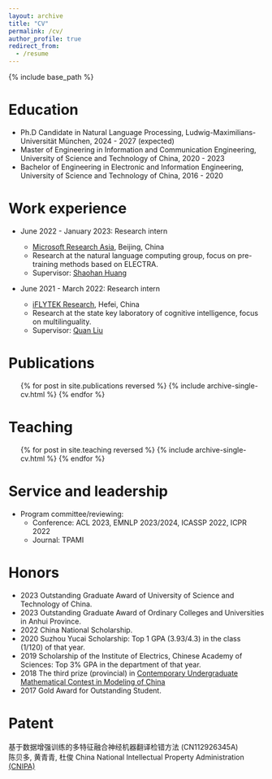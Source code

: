 ```yaml
---
layout: archive
title: "CV"
permalink: /cv/
author_profile: true
redirect_from:
  - /resume
---
```


{% include base_path %}

Education
======
* Ph.D Candidate in Natural Language Processing, Ludwig-Maximilians-Universität München, 2024 - 2027 (expected)
* Master of Engineering in Information and Communication Engineering, University of Science and Technology of China, 2020 - 2023
* Bachelor of Engineering in Electronic and Information Engineering, University of Science and Technology of China, 2016 - 2020

Work experience
======
* June 2022 - January 2023: Research intern
  * [Microsoft Research Asia](https://www.microsoft.com/en-us/research/lab/microsoft-research-asia/), Beijing, China
  * Research at the natural language computing group, focus on pre-training methods based on ELECTRA.
  * Supervisor: [Shaohan Huang](https://www.microsoft.com/en-us/research/people/shaohanh/)

* June 2021 - March 2022: Research intern
  * [iFLYTEK Research](https://www.iflytek.com/index.html), Hefei, China
  * Research at the state key laboratory of cognitive intelligence, focus on multilinguality.
  * Supervisor: [Quan Liu](http://staff.ustc.edu.cn/~quanliu/)

<!-- * Summer 2015: Research Assistant
  * Github University
  * Duties included: Tagging issues
  * Supervisor: Professor Git -->
  
<!-- Skills
======
* Skill 1
* Skill 2
  * Sub-skill 2.1
  * Sub-skill 2.2
  * Sub-skill 2.3
* Skill 3 -->

Publications
======
  <ul>{% for post in site.publications reversed %}
    {% include archive-single-cv.html %}
  {% endfor %}</ul>
  
<!-- Talks
======
  <ul>{% for post in site.talks reversed %}
    {% include archive-single-talk-cv.html  %}
  {% endfor %}</ul> -->
  
Teaching
======
  <ul>{% for post in site.teaching reversed %}
    {% include archive-single-cv.html %}
  {% endfor %}</ul>
  

Service and leadership
======
* Program committee/reviewing:
    * Conference: ACL 2023, EMNLP 2023/2024, ICASSP 2022, ICPR 2022
    * Journal: TPAMI


Honors
======
* 2023 Outstanding Graduate Award of University of Science and Technology of China.
* 2023 Outstanding Graduate Award of Ordinary Colleges and Universities in Anhui Province.
* 2022 China National Scholarship.
* 2020 Suzhou Yucai Scholarship: Top 1 GPA (3.93/4.3) in the class (1/120) of that year.
* 2019 Scholarship of the Institute of Electrics, Chinese Academy of Sciences: Top 3% GPA in the department of that year.
* 2018 The third prize (provincial) in [Contemporary Undergraduate Mathematical Contest in Modeling of China](http://www.mcm.edu.cn/)
* 2017 Gold Award for Outstanding Student.

Patent
======
基于数据增强训练的多特征融合神经机器翻译检错方法 (CN112926345A)<br> 
陈贝多, 黄青青, 杜俊 
China National Intellectual Property Administration [(CNIPA)](http://www.cnipa.gov.cn/)

